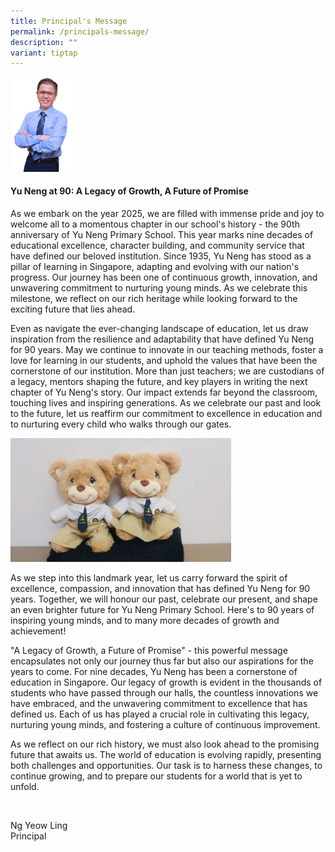 ```yaml
---
title: Principal's Message
permalink: /principals-message/
description: ""
variant: tiptap
---
```

<div class="isomer-image-wrapper">
<img style="width:20%" height="auto" width="100%" src="/images/Mr%20Ng%202023.jpg">
</div>
<p></p>
<h4><strong>Yu Neng at 90: A Legacy of Growth, A Future of Promise</strong></h4>
<p>As we embark on the year 2025, we are filled with immense pride and joy
to welcome all to a momentous chapter in our school's history - the 90th
anniversary of Yu Neng Primary School. This year marks nine decades of
educational excellence, character building, and community service that
have defined our beloved institution. Since 1935, Yu Neng has stood as
a pillar of learning in Singapore, adapting and evolving with our nation's
progress. Our journey has been one of continuous growth, innovation, and
unwavering commitment to nurturing young minds. As we celebrate this milestone,
we reflect on our rich heritage while looking forward to the exciting future
that lies ahead.</p>
<p></p>
<p>Even as navigate the ever-changing landscape of education, let us draw
inspiration from the resilience and adaptability that have defined Yu Neng
for 90 years. May we continue to innovate in our teaching methods, foster
a love for learning in our students, and uphold the values that have been
the cornerstone of our institution. More than just teachers; we are custodians
of a legacy, mentors shaping the future, and key players in writing the
next chapter of Yu Neng's story. Our impact extends far beyond the classroom,
touching lives and inspiring generations. As we celebrate our past and
look to the future, let us reaffirm our commitment to excellence in education
and to nurturing every child who walks through our gates.</p>
<p></p>
<div class="isomer-image-wrapper">
<img style="width: 70%;" height="auto" width="100%" alt="" src="/images/Bear_1.jpg">
</div>
<p></p>
<p>As we step into this landmark year, let us carry forward the spirit of
excellence, compassion, and innovation that has defined Yu Neng for 90
years. Together, we will honour our past, celebrate our present, and shape
an even brighter future for Yu Neng Primary School. Here's to 90 years
of inspiring young minds, and to many more decades of growth and achievement!</p>
<p></p>
<p>"A Legacy of Growth, a Future of Promise" - this powerful message encapsulates
not only our journey thus far but also our aspirations for the years to
come. For nine decades, Yu Neng has been a cornerstone of education in
Singapore. Our legacy of growth is evident in the thousands of students
who have passed through our halls, the countless innovations we have embraced,
and the unwavering commitment to excellence that has defined us. Each of
us has played a crucial role in cultivating this legacy, nurturing young
minds, and fostering a culture of continuous improvement.</p>
<p>As we reflect on our rich history, we must also look ahead to the promising
future that awaits us. The world of education is evolving rapidly, presenting
both challenges and opportunities. Our task is to harness these changes,
to continue growing, and to prepare our students for a world that is yet
to unfold.</p>
<p>&nbsp;</p>
<p>Ng Yeow Ling
<br>Principal</p>
<p></p>
<p></p>
<p></p>
<p></p>
